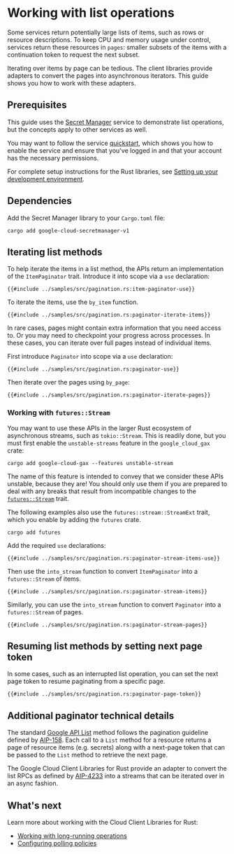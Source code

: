 <!-- 
Copyright 2025 Google LLC

Licensed under the Apache License, Version 2.0 (the "License");
you may not use this file except in compliance with the License.
You may obtain a copy of the License at

    https://www.apache.org/licenses/LICENSE-2.0

Unless required by applicable law or agreed to in writing, software
distributed under the License is distributed on an "AS IS" BASIS,
WITHOUT WARRANTIES OR CONDITIONS OF ANY KIND, either express or implied.
See the License for the specific language governing permissions and
limitations under the License.
-->

# Working with list operations

Some services return potentially large lists of items, such as rows or resource
descriptions. To keep CPU and memory usage under control, services return these
resources in `pages`: smaller subsets of the items with a continuation token to
request the next subset.

Iterating over items by page can be tedious. The client libraries provide
adapters to convert the pages into asynchronous iterators. This guide shows you
how to work with these adapters.

## Prerequisites

This guide uses the [Secret Manager] service to demonstrate list operations, but
the concepts apply to other services as well.

You may want to follow the service [quickstart], which shows you how to enable
the service and ensure that you've logged in and that your account has the
necessary permissions.

For complete setup instructions for the Rust libraries, see
[Setting up your development environment].

## Dependencies

Add the Secret Manager library to your `Cargo.toml` file:

```shell
cargo add google-cloud-secretmanager-v1
```

## Iterating list methods

To help iterate the items in a list method, the APIs return an implementation of
the `ItemPaginator` trait. Introduce it into scope via a `use` declaration:

```rust,ignore
{{#include ../samples/src/pagination.rs:item-paginator-use}}
```

To iterate the items, use the `by_item` function.

```rust,ignore
{{#include ../samples/src/pagination.rs:paginator-iterate-items}}
```

In rare cases, pages might contain extra information that you need access to. Or
you may need to checkpoint your progress across processes. In these cases, you
can iterate over full pages instead of individual items.

First introduce `Paginator` into scope via a `use` declaration:

```rust,ignore
{{#include ../samples/src/pagination.rs:paginator-use}}
```

Then iterate over the pages using `by_page`:

```rust,ignore
{{#include ../samples/src/pagination.rs:paginator-iterate-pages}}
```

### Working with `futures::Stream`

You may want to use these APIs in the larger Rust ecosystem of asynchronous
streams, such as `tokio::Stream`. This is readily done, but you must first
enable the `unstable-streams` feature in the `google_cloud_gax` crate:

```shell
cargo add google-cloud-gax --features unstable-stream
```

The name of this feature is intended to convey that we consider these APIs
unstable, because they are! You should only use them if you are prepared to deal
with any breaks that result from incompatible changes to the
[`futures::Stream`][future-stub] trait.

The following examples also use the `futures::stream::StreamExt` trait, which
you enable by adding the `futures` crate.

```shell
cargo add futures
```

Add the required `use` declarations:

```rust,ignore
{{#include ../samples/src/pagination.rs:paginator-stream-items-use}}
```

Then use the `into_stream` function to convert `ItemPaginator` into a
`futures::Stream` of items.

```rust,ignore
{{#include ../samples/src/pagination.rs:paginator-stream-items}}
```

Similarly, you can use the `into_stream` function to convert `Paginator` into a
`futures::Stream` of pages.

```rust,ignore
{{#include ../samples/src/pagination.rs:paginator-stream-pages}}
```

## Resuming list methods by setting next page token

In some cases, such as an interrupted list operation, you can set the next page
token to resume paginating from a specific page.

```rust,ignore
{{#include ../samples/src/pagination.rs:paginator-page-token}}
```

## Additional paginator technical details

The standard [Google API List] method follows the pagination guideline defined
by [AIP-158]. Each call to a `List` method for a resource returns a page of
resource items (e.g. secrets) along with a next-page token that can be passed
to the `List` method to retrieve the next page.

The Google Cloud Client Libraries for Rust provide an adapter to convert the
list RPCs as defined by [AIP-4233] into a streams that can be iterated over in
an async fashion.

## What's next

Learn more about working with the Cloud Client Libraries for Rust:

- [Working with long-running operations]
- [Configuring polling policies]

[aip-158]: https://google.aip.dev/158
[aip-4233]: https://google.aip.dev/client-libraries/4233
[configuring polling policies]: configuring_polling_policies.md
[future-stub]: https://docs.rs/futures/latest/futures/stream/
[google api list]: https://google.aip.dev/132
[quickstart]: https://cloud.google.com/secret-manager/docs/quickstart
[secret manager]: https://cloud.google.com/secret-manager
[setting up your development environment]: setting_up_your_development_environment.md
[working with long-running operations]: working_with_long_running_operations.md